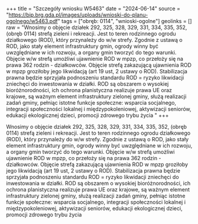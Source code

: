 +++
title = "Szczegóły wniosku W5463"
date = "2024-06-14"
source = "https://bip.brg.gda.pl/images/uploads/wnioski-do-planu-ogolnego/w5463.pdf"
tags = ["obręb: 0114", "wnioski-ogolne"]
geolinks = []
raw = "Wnosimy o objęcie działek 292, 325, 328, 329, 331, 334, 335, 352, (obręb 0114) strefą zieleni i rekreacji. Jest to teren rodzinnego ogrodu działkowego (ROD), który przynależy do w/w strefy. Zgodnie z ustawą o ROD, jako stały element infrastruktury gmin, ogrody winny być uwzględniane w ich rozwoju, a organy gmin tworzyć do tego warunki. Objęcie w/w strefą umożliwi ujawnienie ROD w mpzp, co przełoży się na prawa 362 rodzin - działkowców. Objęcie strefą zakazującą ujawnienia ROD w mpzp groziłoby jego likwidacją (art 19 ust, 2 ustawy o ROD). Stabilizacja prawna będzie sprzyjała podnoszeniu standardu ROD = ryzyko likwidacji zniechęci do inwestowania w działki. ROD są obszarem o wysokiej bioróżnorodności, ich ochrona planistyczna realizuje prawa UE oraz krajowe, są ważnym element infrastruktury zielonej gminy, służą realizacji zadań gminy, pełniąc istotne funkcje społeczne: wsparcia socjalnego, integracji społeczności lokalnej i międzypokoleniowej, aktywizacji seniorów, edukacji ekologicznej dzieci, promocji zdrowego trybu życia "
+++

Wnosimy o objęcie działek 292, 325, 328, 329, 331, 334, 335, 352, (obręb 0114) strefą zieleni i
rekreacji. Jest to teren rodzinnego ogrodu działkowego (ROD), który przynależy do w/w strefy. Zgodnie z
ustawą o ROD, jako stały element infrastruktury gmin, ogrody winny być uwzględniane w ich rozwoju, a organy
gmin tworzyć do tego warunki. Objęcie w/w strefą umożliwi ujawnienie ROD w mpzp, co przełoży się na prawa
362 rodzin - działkowców. Objęcie strefą zakazującą ujawnienia ROD w mpzp groziłoby jego likwidacją (art
19 ust, 2 ustawy o ROD). Stabilizacja prawna będzie sprzyjała podnoszeniu standardu ROD = ryzyko likwidacji
zniechęci do inwestowania w działki. ROD są obszarem o wysokiej bioróżnorodności, ich ochrona planistyczna
realizuje prawa UE oraz krajowe, są ważnym element infrastruktury zielonej gminy, służą realizacji zadań
gminy, pełniąc istotne funkcje społeczne: wsparcia socjalnego, integracji społeczności lokalnej i
międzypokoleniowej, aktywizacji seniorów, edukacji ekologicznej dzieci, promocji zdrowego trybu życia



